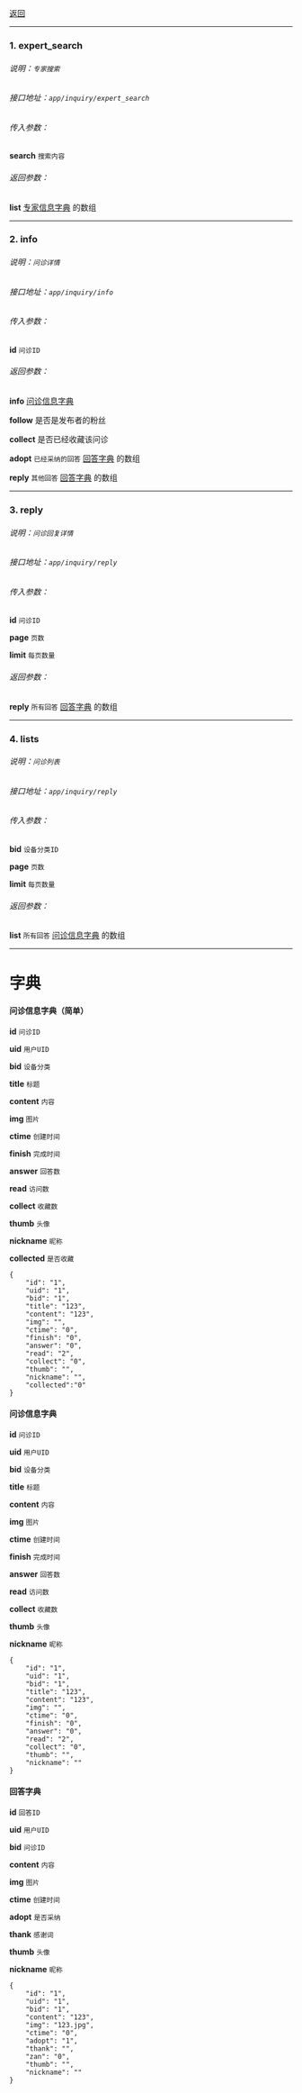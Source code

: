 [返回](main.md)


***

### 1. expert_search

###### 说明：`专家搜索`

###### 接口地址：`app/inquiry/expert_search`

###### 传入参数：

**search**         `搜索内容`

###### 返回参数：

**list** [专家信息字典](#专家信息字典) 的数组  


***



### 2. info

###### 说明：`问诊详情`

###### 接口地址：`app/inquiry/info`

###### 传入参数：

**id**         `问诊ID`

###### 返回参数：

**info** [问诊信息字典](#问诊信息字典) 

**follow** 是否是发布者的粉丝

**collect** 是否已经收藏该问诊 

**adopt** `已经采纳的回答`  [回答字典](#回答字典) 的数组 

**reply** `其他回答`   [回答字典](#回答字典) 的数组 

***




### 3. reply

###### 说明：`问诊回复详情`

###### 接口地址：`app/inquiry/reply`

###### 传入参数：

**id**         `问诊ID`

**page**       `页数`

**limit**      `每页数量`

###### 返回参数：

**reply** `所有回答`   [回答字典](#回答字典) 的数组 

***





### 4. lists

###### 说明：`问诊列表`

###### 接口地址：`app/inquiry/reply`

###### 传入参数：

**bid**         `设备分类ID`

**page**       `页数`

**limit**      `每页数量`

###### 返回参数：

**list** `所有回答`   [问诊信息字典](#问诊信息字典) 的数组 

***












# 字典


#### **问诊信息字典（简单）**

**id**          `问诊ID`

**uid**         `用户UID`

**bid**         `设备分类`

**title**       `标题`

**content**     `内容`

**img**         `图片`

**ctime**       `创建时间`

**finish**      `完成时间`

**answer**      `回答数`

**read**        `访问数`

**collect**     `收藏数`

**thumb**       `头像`

**nickname**    `昵称`

**collected**   `是否收藏`

```
{
    "id": "1",
    "uid": "1",
    "bid": "1",
    "title": "123",
    "content": "123",
    "img": "",
    "ctime": "0",
    "finish": "0",
    "answer": "0",
    "read": "2",
    "collect": "0",
    "thumb": "",
    "nickname": "",
    "collected":"0"
}

```





#### **问诊信息字典**

**id**          `问诊ID`

**uid**         `用户UID`

**bid**         `设备分类`

**title**       `标题`

**content**     `内容`

**img**         `图片`

**ctime**       `创建时间`

**finish**      `完成时间`

**answer**      `回答数`

**read**        `访问数`

**collect**     `收藏数`

**thumb**       `头像`

**nickname**    `昵称`

```
{
    "id": "1",
    "uid": "1",
    "bid": "1",
    "title": "123",
    "content": "123",
    "img": "",
    "ctime": "0",
    "finish": "0",
    "answer": "0",
    "read": "2",
    "collect": "0",
    "thumb": "",
    "nickname": ""
}

```


#### **回答字典**

**id**          `回答ID`

**uid**         `用户UID`

**bid**         `问诊ID`

**content**     `内容`

**img**         `图片`

**ctime**       `创建时间`

**adopt**      `是否采纳`

**thank**        `感谢词`

**thumb**       `头像`

**nickname**    `昵称`

```
{
    "id": "1",
    "uid": "1",
    "bid": "1",
    "content": "123",
    "img": "123.jpg",
    "ctime": "0",
    "adopt": "1",
    "thank": "",
    "zan": "0",
    "thumb": "",
    "nickname": ""
}

```
